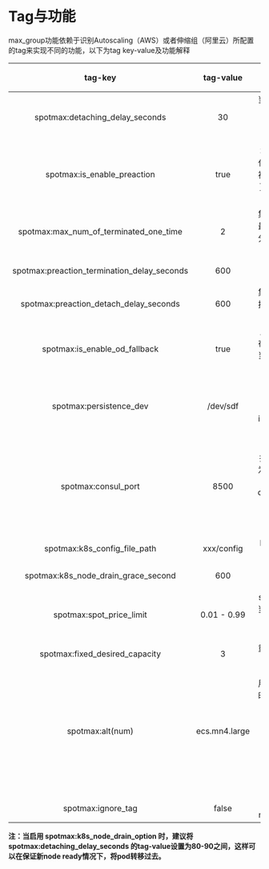 # Tag与功能

max_group功能依赖于识别Autoscaling（AWS）或者伸缩组（阿里云）所配置的tag来实现不同的功能，以下为tag key-value及功能解释

|                   tag-key                   |   tag-value   |                                                                                                                       功能                                                                                                                       |      版本支持     |
| :-----------------------------------------: | :-----------: | :--------------------------------------------------------------------------------------------------------------------------------------------------------------------------------------------------------------------------------------------: | :-----------: |
|       spotmax:detaching_delay_seconds       |       30      |                                                                                                   当触发spot回收时，间隔多少秒后，将被回收机器从asg中detach，默认为30秒                                                                                                   |    Lite/Pro   |
|         spotmax:is_enable_preaction         |      true     |                                                                                       增加此tag为开启集群防退化功能，此功能为预测即将被回收的机器，并提前进行更替机型操作，tag-value为true表示为开启此功能                                                                                       |    Lite/Pro   |
|    spotmax:max_num_of_terminated_one_time   |       2       |                                                                                                     集群防退化功能一次关闭的最大机器数，替换机器执行分批替换，每次替换的最大数量                                                                                                     |    Lite/Pro   |
| spotmax:preaction_termination_delay_seconds |      600      |                                                                                                             集群防退化功能执行terminate间隔时间                                                                                                             |    Lite/Pro   |
|    spotmax:preaction_detach_delay_seconds   |      600      |                                                                                                       集群防退化功能中，将被替换机器间隔多少秒后，会被detach出asg                                                                                                       |    Lite/Pro   |
|        spotmax:is_enable_od_fallback        |      true     |                                                                                                此tag-value为true表示，在前述中断预补偿机制中，当竞价实例无法获取时，会用按需实例补充                                                                                               |    Lite/Pro   |
|           spotmax:persistence_dev           |    /dev/sdf   |                                                                                        添加此tag可以进行ebs的漂移，无默认值，tag-value为非root盘在instance上的映射路径，暂时仅aws平台支持                                                                                        |      Pro      |
|             spotmax:consul_port             |      8500     |                                                                    配置此参数为consul支持，无默认值，tag-value为consul agent本地端口号 在实例中断并经过detaching_delay_seconds时间后，该实例将会从consul的服务发现列表中移除                                                                   |      Pro      |
|         spotmax:k8s_config_file_path        |   xxx/config  |                                                                                                        kubernetes 配置文件，用于把权限赋给max group                                                                                                        |      Pro      |
|     spotmax:k8s_node_drain_grace_second     |      600      |                                                                                                                 node下的pod移出延迟时间                                                                                                                |      Pro      |
|           spotmax:spot_price_limit          |  0.01 - 0.99  |                                                                                              spot价格限制，例如 0.9， 当spot机型价格超过按需机型价格的90%，从替换机型列表中移出这个机型                                                                                             |  ali Lite/Pro |
|        spotmax:fixed_desired_capacity       |       3       |                                                                                                                 重新设置伸缩组的机器的期望值                                                                                                                 |      Pro      |
|               spotmax:alt(num)              | ecs.mn4.large | <p>用于当伸缩组内的机器没有时，用额外的机器来替换，例子：</p><p>(<strong>key</strong>:spotmax:alt<strong>1</strong></p><p><strong>value</strong>:ecs.mn4.large)</p><p>(<strong>key</strong>:spotmax:alt<strong>2</strong></p><p><strong>value</strong>:ecs.n2.medium)</p> |      Pro      |
|              spotmax:ignore_tag             |     false     |                                                                                                        当tag-value为true时，maxGroup不管理此伸缩组                                                                                                        |      Pro      |

**注：当启用 spotmax:k8s_node_drain_option 时，建议将spotmax:detaching_delay_seconds 的tag-value设置为80-90之间，这样可以在保证新node ready情况下，将pod转移过去。**
